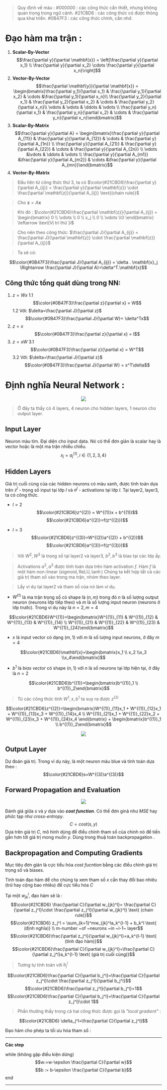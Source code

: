 <script type="text/javascript"  src="http://cdn.mathjax.org/mathjax/latest/MathJax.js?config=TeX-AMS-MML_HTMLorMML">  
</script>

> Quy định về màu : 
> #000000 : các công thức cần thiết, nhưng không quan trọng trong ngữ cảnh.
> #21CBD6 : các công thức có được thông qua khai triển.
> #0B47F3 : các công thức chính, cần nhớ.
# Đạo hàm ma trận :
1. **Scalar-By-Vector**
$$\frac{\partial y}{\partial \mathbf{x}} = \left[\frac{\partial y}{\partial x_1} \\ \frac{\partial y}{\partial x_2} \cdots \frac{\partial y}{\partial x_n}\right]$$
2. **Vector-By-Vector**
$$\frac{\partial \mathbf{y}}{\partial \mathbf{x}} = \begin{bmatrix}\frac{\partial y_1}{\partial x_1} & \frac{\partial y_1}{\partial x_2} & \cdots &\frac{\partial y_1}{\partial x_n}\\ \frac{\partial y_2}{\partial x_1} & \frac{\partial y_2}{\partial x_2} & \cdots & \frac{\partial y_2}{\partial x_n}\\ \vdots & \vdots & \ddots & \vdots \\  \frac{\partial y_n}{\partial x_1} & \frac{\partial y_n}{\partial x_2} & \cdots & \frac{\partial y_n}{\partial x_n}\end{bmatrix}$$
3. **Scalar-By-Matrix** 
$$\frac{\partial y}{\partial A} = \begin{bmatrix}\frac{\partial y}{\partial A_{11}} & \frac{\partial y}{\partial A_{12}} & \cdots & \frac{\partial y}{\partial A_{1n}} \\ \frac{\partial y}{\partial A_{21}} & \frac{\partial y}{\partial A_{22}} & \cdots & \frac{\partial y}{\partial A_{2n}} \\ \vdots &\vdots & \ddots & \vdots \\ \frac{\partial y}{\partial A_{m1}} &\frac{\partial y}{\partial A_{m2}} & \cdots &\frac{\partial y}{\partial A_{mn}}\end{bmatrix}$$
4. **Vector-By-Matrix**
> Đầu tiên từ công thức thứ 3, ta có $\color{#21CBD6}\frac{\partial y}{\partial A_{ij}} = \frac{\partial y}{\partial \mathbf{z}} \cdot \frac{\partial \mathbf{z}}{\partial A_{ij}} \text{(chain rule)}$

> Cho $\mathbf{z} = A\mathbf{x}$

>  Khi đó : $\color{#21CBD6}\frac{\partial \mathbf{z}}{\partial A_{ij}} = \begin{bmatrix} 0 \\ \vdots \\ 0 \\ x_j \\ 0 \\ \vdots \\0 \end{bmatrix} \leftarrow \text{Vị trí thứ }i$

> Cho nên theo công thức: $\frac{\partial J}{\partial A_{ij}} = \frac{\partial J}{\partial \mathbf{z}} \cdot \frac{\partial \mathbf{z}}{\partial A_{ij}}$

> Ta sẽ có: 
> 
$$\color{#0B47F3}\frac{\partial J}{\partial A_{ij}} = \delta . \mathbf{x}_j \Rightarrow \frac{\partial J}{\partial A}=\delta^T.\mathbf{x}$$

## Công thức tổng quát dùng trong NN:
1. $z=Wx$
	1.1 
	$$\color{#0B47F3}\frac{\partial z}{\partial x} = W$$
	1.2 Với:  $\delta=\frac{\partial J}{\partial z}$ 
	$$\color{#0B47F3}\frac{\partial J}{\partial W}= \delta^Tx$$
2. $z=x$
$$\color{#0B47F3}\frac{\partial z}{\partial x} = I$$
3. $z=xW$
	3.1
	$$\color{#0B47F3}\frac{\partial z}{\partial x} = W^T$$
	3.2 Với: $\delta=\frac{\partial J}{\partial z}$ 
	$$\color{#0B47F3}\frac{\partial J}{\partial W} = x^T\delta$$
# Định nghĩa Neural Network : 
<center><img src="https://miro.medium.com/max/1400/1*sSIeU-WhsuHCQlOA00IBXg.jpeg" /></center>

> Ở đây ta thấy có 4 layers, 4 neuron cho hidden layers, 1 neuron cho output layer.

## Input Layer
Neuron màu tím. Đại diện cho input data. Nó có thể đơn giản là scalar hay là vector hoặc là một ma trận nhiều chiều.
$$x_j = a_j^{(1)}, i \in \{1,2,3,4\}$$
## Hidden Layers
Giá trị cuối cùng của các hidden neurons có màu xanh, được tính toán dựa trên $z^l$ - trọng số input tại lớp $l$ và $a^l$ - activations tại lớp $l$. Tại layer2, layer3, ta có công thức.
- $l=2$
$$\color{#21CBD6}z^{(2)} = W^{(1)}x + b^{(1)}$$
$$\color{#21CBD6}a^{(2)}=f(z^{(2)})$$

- $l=3$ 
$$\color{#21CBD6}z^{(3)}=W^{(2)}a^{(2)} + b^{(2)}$$
$$\color{#21CBD6}a^{(3)}=f(z^{(3)})$$
> Với $W^2,W^3$ là trọng số tại layer2 và layer3, $b^2,b^3$ là bias tại các lớp ấy.

> Activations $a^2,a^3$ được tính toán dựa trên hàm activation $f$. Hàm $f$ là một hàm non-linear ($\text{sigmoid},\text{ReLU},\tanh$)
> Chúng ta kết hợp tất cả các giá trị tham số vào trong ma trận, nhóm theo layer.

>  Lấy ví dụ tại layer2 và tham số của nó làm ví dụ. 

-  $W^{(1)}$ là ma trận trọng số có shape là $(n,m)$  trong đó $n$ là số lượng output neuron (neurons lớp tiếp theo) và $m$ là số lượng input neuron (neurons ở lớp trước). Trong ví dụ này là $n=2,m=4$

$$\color{#21CBD6}W^{(1)}=\begin{bmatrix}W^{(1)}_{11} & W^{(1)}_{12} & W^{(1)}_{13} & W^{(1)}_{14} \\ W^{(1)}_{21} & W^{(1)}_{22} & W^{(1)}_{23} & W^{(1)}_{24}\end{bmatrix}$$

- $x$ là input vector có dạng $(m,1)$ với $m$ là số lượng input neurons, ở đây $m=4$

$$\color{#21CBD6}\mathbf{x}=\begin{bmatrix}x_1 \\ x_2 \\x_3 \\x_4\end{bmatrix}$$
- $b^1$ là *bias vector* có shape $(n,1)$ với $n$ là số neurons tại lớp hiện tại, ở đây là $n=2$

$$\color{#21CBD6}b^{(1)}=\begin{bmatrix}b^{(1)}_1 \\ b^{(1)}_2\end{bmatrix}$$

> Từ các công thức tính $W^1,x,b^1$ ta suy ra được $z^{(2)}$

$$\color{#21CBD6}z^{(2)}=\begin{bmatrix}W^{(1)}_{11}x_1 + W^{(1)}_{12}x_1 + W^{(1)}_{13}x_3 + W^{(1)}_{14}x_4 \\ W^{(1)}_{21}x_1 + W^{(1)}_{22}x_2 + W^{(1)}_{23}x_3 + W^{(1)}_{24}x_4 \end{bmatrix} + \begin{bmatrix}b^{(1)}_1 \\ b^{(1)}_2\end{bmatrix}$$

<center><img src="https://miro.medium.com/max/1400/1*02zF6C6PYzGBbiah4-5fTQ.jpeg"></center>

## Output Layer
Dự đoán giá trị. Trong ví dụ này, là một neuron màu blue và tính toán dựa theo :
$$\color{#21CBD6}s=W^{(3)}a^{(3)}$$
## Forward Propagation and Evaluation 

<center><img src="https://miro.medium.com/max/1400/1*51X_xj8p-jO8-plMfsyajg.png"></center>

Đánh giá giữa $s$ và $y$ dựa vào ***cost function***. Có thể đơn ginả như *MSE* hay phức tạp như *cross-entropy*.
$$C = cost(s,y)$$
Dựa trên giá trị $C$, mô hình dùng để điều chỉnh tham số của chính nó để tiến gần hơn tới giá trị mong muốn $y$. Dùng trong thuậ toán backpropagation .
## Backpropagation and Computing Gradients
Mục tiêu đơn giản là cực tiểu hóa *cost fucntion* bằng các điều chỉnh giá trị trọng số và biases. 

Tính toán đạo hàm để cho chúng ta xem tham số $x$ cần thay đổi bao nhiêu (trừ hay cộng bao nhiêu) để cực tiểu hóa $C$

Tại một $w_{jk}^l$, đạo hàm sẽ là :
$$\color{#21CBD6} \frac{\partial C}{\partial w_{jk}^l}= \frac{\partial C}{\partial z_j^l}\cdot \frac{\partial z_j^l}{\partial w_{jk}^l} \text{ (chain rule)}$$
$$\color{#21CBD6} z_j^l = \sum_{k=1}^mw_{jk}^la_k^{l-1} + b_k^l \text{ (định nghĩa)} \\ m-number ~of ~neurons ~in ~l-1~ layer$$
$$\color{#21CBD6}\frac{\partial z_j^l}{\partial w_{jk}^l}=a_k^{l-1} \text{ (tính đạo hàm)}$$
$$\color{#21CBD6}\frac{\partial C}{\partial w_{jk}^l}=\frac{\partial C}{\partial z_j^l}a_k^{l-1} \text{ (giá trị cuối cùng)}$$

> Tương tự tính toán với $b_j^l$

$$\color{#21CBD6}\frac{\partial C}{\partial b_j^l}=\frac{\partial C}{\partial z_j^l}\cdot \frac{\partial z_j^l}{\partial b_j^l}$$
$$\color{#21CBD6}\frac{\partial z_j^l}{\partial b_j^l}=1$$
$$\color{#21CBD6}\frac{\partial C}{\partial b_j^l}=\frac{\partial C}{\partial z_j^l}\cdot 1$$

> Phần thường thấy trong cả hai công thức được gọi là *"local gradient"* :

$$\color{#21CBD6} \delta_j^l=\frac{\partial C}{\partial z_j^l}$$

Đạo hàm cho phép ta tối ưu hóa tham số :

---
**Các step**

while (không gặp điều kiện dừng)
	$$w:=w-\epsilon \frac{\partial C}{\partial w}$$
	$$b := b-\epsilon \frac{\partial C}{\partial b}$$
end

---
<!--stackedit_data:
eyJoaXN0b3J5IjpbLTExMzc1OTQ1MTEsLTE4NDc5ODM5MDMsMz
QzODA4NDQ1LDM2OTE0NzU4MiwtMTk2ODkxMzY0NiwtOTQzNTAz
NTk2XX0=
-->
